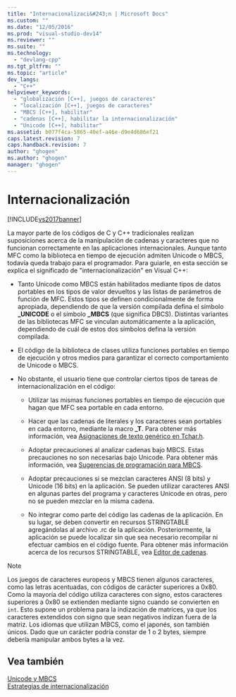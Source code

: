 ```yaml
---
title: "Internacionalizaci&#243;n | Microsoft Docs"
ms.custom: ""
ms.date: "12/05/2016"
ms.prod: "visual-studio-dev14"
ms.reviewer: ""
ms.suite: ""
ms.technology: 
  - "devlang-cpp"
ms.tgt_pltfrm: ""
ms.topic: "article"
dev_langs: 
  - "C++"
helpviewer_keywords: 
  - "globalización [C++], juegos de caracteres"
  - "localización [C++], juegos de caracteres"
  - "MBCS [C++], habilitar"
  - "cadenas [C++], habilitar la internacionalización"
  - "Unicode [C++], habilitar"
ms.assetid: b077f4ca-5865-40ef-a46e-d9e4d686ef21
caps.latest.revision: 7
caps.handback.revision: 7
author: "ghogen"
ms.author: "ghogen"
manager: "ghogen"
---
```

# Internacionalizaci&#243;n
[!INCLUDE[vs2017banner](../assembler/inline/includes/vs2017banner.md)]

La mayor parte de los códigos de C y C\+\+ tradicionales realizan suposiciones acerca de la manipulación de cadenas y caracteres que no funcionan correctamente en las aplicaciones internacionales.  Aunque tanto MFC como la biblioteca en tiempo de ejecución admiten Unicode o MBCS, todavía queda trabajo para el programador.  Para guiarle, en esta sección se explica el significado de "internacionalización" en Visual C\+\+:  
  
-   Tanto Unicode como MBCS están habilitados mediante tipos de datos portables en los tipos de valor devueltos y las listas de parámetros de función de MFC.  Estos tipos se definen condicionalmente de forma apropiada, dependiendo de que la versión compilada defina el símbolo **\_UNICODE** o el símbolo **\_MBCS** \(que significa DBCS\).  Distintas variantes de las bibliotecas MFC se vinculan automáticamente a la aplicación, dependiendo de cuál de estos dos símbolos defina la versión compilada.  
  
-   El código de la biblioteca de clases utiliza funciones portables en tiempo de ejecución y otros medios para garantizar el correcto comportamiento de Unicode o MBCS.  
  
-   No obstante, el usuario tiene que controlar ciertos tipos de tareas de internacionalización en el código:  
  
    -   Utilizar las mismas funciones portables en tiempo de ejecución que hagan que MFC sea portable en cada entorno.  
  
    -   Hacer que las cadenas de literales y los caracteres sean portables en cada entorno, mediante la macro **\_T**.  Para obtener más información, vea [Asignaciones de texto genérico en Tchar.h](../Topic/Generic-Text%20Mappings%20in%20Tchar.h.md).  
  
    -   Adoptar precauciones al analizar cadenas bajo MBCS.  Estas precauciones no son necesarias bajo Unicode.  Para obtener más información, vea [Sugerencias de programación para MBCS](../Topic/MBCS%20Programming%20Tips.md).  
  
    -   Adoptar precauciones si se mezclan caracteres ANSI \(8 bits\) y Unicode \(16 bits\) en la aplicación.  Se pueden utilizar caracteres ANSI en algunas partes del programa y caracteres Unicode en otras, pero no se pueden mezclar en la misma cadena.  
  
    -   No integrar como parte del código las cadenas de la aplicación.  En su lugar, se deben convertir en recursos STRINGTABLE agregándolas al archivo .rc de la aplicación.  Posteriormente, la aplicación se puede localizar sin que sea necesario recompilar ni efectuar cambios en el código fuente.  Para obtener más información acerca de los recursos STRINGTABLE, vea [Editor de cadenas](../mfc/string-editor.md).  
  
> [!NOTE]
>  Los juegos de caracteres europeos y MBCS tienen algunos caracteres, como las letras acentuadas, con códigos de carácter superiores a 0x80.  Como la mayoría del código utiliza caracteres con signo, estos caracteres superiores a 0x80 se extienden mediante signo cuando se convierten en `int`.  Esto supone un problema para la indización de matrices, ya que los caracteres extendidos con signo que sean negativos indizan fuera de la matriz.  Los idiomas que utilizan MBCS, como el japonés, son también únicos.  Dado que un carácter podría constar de 1 o 2 bytes, siempre debería manipular ambos bytes a la vez.  
  
## Vea también  
 [Unicode y MBCS](../text/unicode-and-mbcs.md)   
 [Estrategias de internacionalización](../text/internationalization-strategies.md)